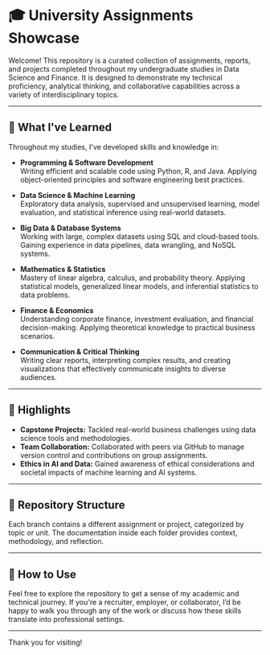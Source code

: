 # 🎓 University Assignments Showcase

Welcome! This repository is a curated collection of assignments, reports, and projects completed throughout my undergraduate studies in Data Science and Finance. It is designed to demonstrate my technical proficiency, analytical thinking, and collaborative capabilities across a variety of interdisciplinary topics.

---

## 🧠 What I've Learned

Throughout my studies, I've developed skills and knowledge in:

- **Programming & Software Development**  
  Writing efficient and scalable code using Python, R, and Java. Applying object-oriented principles and software engineering best practices.

- **Data Science & Machine Learning**  
  Exploratory data analysis, supervised and unsupervised learning, model evaluation, and statistical inference using real-world datasets.

- **Big Data & Database Systems**  
  Working with large, complex datasets using SQL and cloud-based tools. Gaining experience in data pipelines, data wrangling, and NoSQL systems.

- **Mathematics & Statistics**  
  Mastery of linear algebra, calculus, and probability theory. Applying statistical models, generalized linear models, and inferential statistics to data problems.

- **Finance & Economics**  
  Understanding corporate finance, investment evaluation, and financial decision-making. Applying theoretical knowledge to practical business scenarios.

- **Communication & Critical Thinking**  
  Writing clear reports, interpreting complex results, and creating visualizations that effectively communicate insights to diverse audiences.

---

## 🧩 Highlights

- **Capstone Projects:** Tackled real-world business challenges using data science tools and methodologies.
- **Team Collaboration:** Collaborated with peers via GitHub to manage version control and contributions on group assignments.
- **Ethics in AI and Data:** Gained awareness of ethical considerations and societal impacts of machine learning and AI systems.

---

## 📁 Repository Structure

Each branch contains a different assignment or project, categorized by topic or unit. The documentation inside each folder provides context, methodology, and reflection.

---

## 🚀 How to Use

Feel free to explore the repository to get a sense of my academic and technical journey. If you're a recruiter, employer, or collaborator, I’d be happy to walk you through any of the work or discuss how these skills translate into professional settings.

---

Thank you for visiting!

